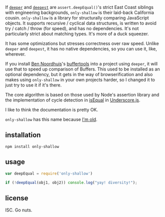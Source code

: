 If [`deeper`](http://npm.im/deeper) and [`deepest`](http://npm.im/deepest) are
`assert.deepEqual()`'s strict East Coast siblings with engineering backgrounds,
`only-shallow` is their laid-back California cousin.  `only-shallow` is a
library for structurally comparing JavaScript objects. It supports recursive /
cyclical data structures, is written to avoid try / catch / throw (for speed),
and has no dependencies. It's not particularly strict about matching types.
It's more of a duck squeezer.

It has some optimizations but stresses correctness over raw speed. Unlike
`deeper` and `deepest`, it has no native dependencies, so you can use it, like,
wherever.

If you install [Ben Noordhuis](http://github.com/bnoordhuis)'s
[buffertools](https://github.com/bnoordhuis/node-buffertools) into a project
using `deeper`, it will use that to speed up comparison of Buffers. This used
to be installed as an optional dependency, but it gets in the way of
browserification and also makes using `only-shallow` in your own projects harder, so
I changed it to just try to use it if it's there.

The core algorithm is based on those used by Node's assertion library and the
implementation of cycle detection in
[isEqual](http://underscorejs.org/#isEqual) in
[Underscore.js](http://underscorejs.org/).

I like to think the documentation is pretty OK.

`only-shallow` has this name because [I'm
old](https://www.youtube.com/watch?v=oiomcuNlVjk).

## installation

```
npm install only-shallow
```

## usage

```javascript
var deepEqual = require('only-shallow')

if (!deepEqual(obj1, obj2)) console.log("yay! diversity!");
```

## license

ISC. Go nuts.
